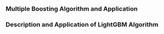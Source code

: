 ### Multiple Boosting Algorithm and Application


### Description and Application of LightGBM Algorithm
